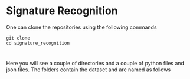# Signature Recognition
One can clone the repositories using the following commands
```
git clone 
cd signature_recognition
```
#

Here you will see a couple of directories and a couple of python files and json files.
The folders contain the dataset and are named as follows
